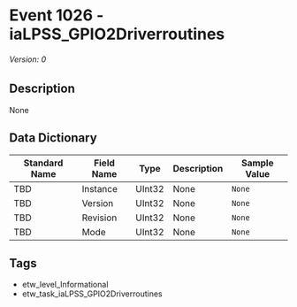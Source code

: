 # Event 1026 - iaLPSS_GPIO2Driverroutines
###### Version: 0

## Description
None

## Data Dictionary
|Standard Name|Field Name|Type|Description|Sample Value|
|---|---|---|---|---|
|TBD|Instance|UInt32|None|`None`|
|TBD|Version|UInt32|None|`None`|
|TBD|Revision|UInt32|None|`None`|
|TBD|Mode|UInt32|None|`None`|

## Tags
* etw_level_Informational
* etw_task_iaLPSS_GPIO2Driverroutines